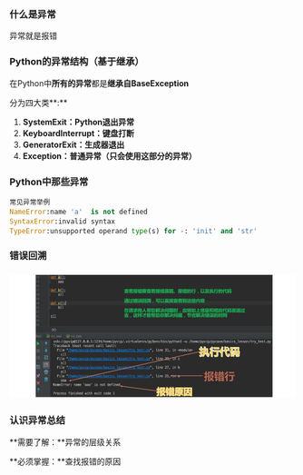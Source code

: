### 什么是异常

异常就是报错

### Python的异常结构（基于继承）

在Python中**所有的异常**都是**继承自BaseException**

分为四大类**:**

1. **SystemExit：Python退出异常**
2. **KeyboardInterrupt：键盘打断**
3. **GeneratorExit：生成器退出**
4. **Exception：普通异常（只会使用这部分的异常）**

### Python中那些异常

```py
常见异常举例
NameError:name 'a'  is not defined
SyntaxError:invalid syntax
TypeError:unsupported operand type(s) for -: 'init' and 'str'
```

### 错误回溯

### ![](/assets/error.png)

### 认识异常总结

**需要了解：**异常的层级关系

**必须掌握：**查找报错的原因

